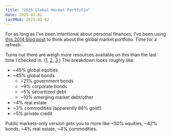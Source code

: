 ```yaml
---
title: "2025 Global Market Portfolio"
date: 2025-03-02
lastMod: 2025-03-02
---
```


For as long as I've been intentional about personal finances, I've been using [this 2014 blog post](https://www.gestaltu.com/2014/08/global-passive-benchmark-etf-factor-tilt.html/) to think about the global market portfolio. Time for a refresh.

Turns out there are weigh more resources available on this than the last time I checked in. ([1](https://www.ssga.com/library-content/assets/pdf/global/pc/2024/global-market-portfolio-2024.pdf), [2](https://www.robeco.com/files/docm/docu-2024-robeco-5-year-expected-returns-atlas-lifted-us.pdf), [3](https://www.msci.com/www/blog-posts/sizing-up-the-global-market/05073690405).) The breakdown looks roughly like:

- ~45% global equities
- ~45% global bonds
    - ~21% government bonds
    - ~9% corporate bonds
    - ~5% securitized debt
    - ~10% emerging market debt/other
- ~4% real estate
- ~3% commodities (apparently 88% gold!)
- ~5% private credit

Public markets-only version gets you to more like ~50% equities, ~42% bonds, ~4% real estate, ~4% commodities.
